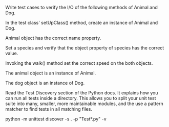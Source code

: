 Write test cases to verify the I/O of the following methods of Animal and Dog.

In the test class' setUpClass() method, create an instance of Animal and Dog.

Animal object has the correct name property.

Set a species and verify that the object property of species has the correct value.

Invoking the walk() method set the correct speed on the both objects.

The animal object is an instance of Animal.

The dog object is an instance of Dog.


Read the Test Discovery section of the Python docs. It explains how you can run all tests inside a directory. This allows you to split your unit test suite into many, smaller, more maintainable modules, and the use a pattern matcher to find tests in all matching files.

python -m unittest discover -s . -p "Test*.py" -v